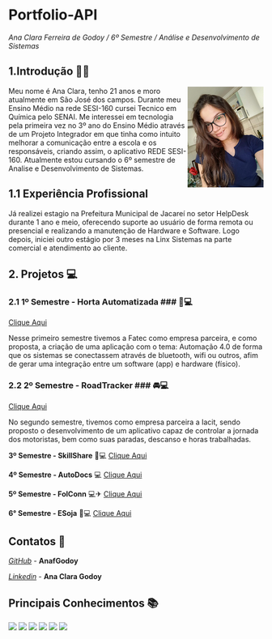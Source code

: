 # Portfolio-API 

*Ana Clara Ferreira de Godoy / 6º Semestre / Análise e Desenvolvimento de Sistemas*

## 1.Introdução 👩‍💻
<img align="right" src="https://github.com/AnafGodoy/Portfolio-API/blob/main/imagens/profile.png" alt="isolated" width="150"/>

Meu nome é Ana Clara, tenho 21 anos e moro atualmente em São José dos campos. Durante meu Ensino Médio na rede SESI-160 cursei Tecnico em Química pelo SENAI. Me interessei em tecnologia pela primeira vez no 3º ano do Ensino Médio através de um Projeto Integrador em que tinha como intuito melhorar a comunicação entre a escola e os responsáveis, criando assim, o aplicativo REDE SESI-160. Atualmente estou cursando o 6º semestre de Analise e Desenvolvimento de Sistemas.

## 1.1 Experiência Profissional

Já realizei estagio na Prefeitura Municipal de Jacareí no setor HelpDesk durante 1 ano e meio, oferecendo suporte ao usuário de forma remota ou presencial e realizando a manutenção de Hardware e Software. Logo depois, iniciei outro estágio por 3 meses na Linx Sistemas na parte comercial e atendimento ao cliente.

## **2. Projetos** :computer:
### **2.1 1º Semestre - Horta Automatizada** ### 🌳💻 
[Clique Aqui](https://github.com/AnafGodoy/PI-HortaAutomatizada)

Nesse primeiro semestre tivemos a Fatec como empresa parceira, e como proposta, a criação de uma aplicação com o tema: Automação 4.0 de forma que os sistemas se conectassem através de bluetooth, wifi ou outros, afim de gerar uma integração entre um software (app) e hardware (físico).

### **2.2 2º Semestre - RoadTracker** ### 🚘💻
[Clique Aqui](https://github.com/AnafGodoy/Portfolio-API/tree/2%C2%BA-Semestre)

No segundo semestre, tivemos como empresa parceira a Iacit, sendo proposto o desenvolvimento de um aplicativo capaz de controlar a jornada dos motoristas, bem como suas paradas, descanso e horas trabalhadas.


**3º Semestre - SkillShare** 🧠💻 [Clique Aqui](https://github.com/AnafGodoy/Portfolio-API/tree/3%C2%BA-semestre)

**4º Semestre - AutoDocs**  💻 [Clique Aqui](https://github.com/AnafGodoy/Portfolio-API/blob/4%C2%BA-semestre/README.md)

**5º Semestre - FolConn** 💻✈ [Clique Aqui](https://github.com/AnafGodoy/Portfolio-API/blob/5%C2%BA-semestre/README.md)

**6° Semestre - ESoja** 🍃💻 [Clique Aqui](https://github.com/Agroghosts)

## Contatos 📲
*[GitHub](https://github.com/AnafGodoy)* - **AnafGodoy**

*[Linkedin](https://www.linkedin.com/in/ana-clara-godoy-2973381b2/)* - **Ana Clara Godoy**

## Principais Conhecimentos 📚


<img src="https://img.shields.io/badge/HTML-E34F26?style=for-the-badge&logo=html5&logoColor=white">
<img src="https://img.shields.io/badge/CSS-1572B6?style=for-the-badge&logo=css3&logoColor=white">
<img src="https://img.shields.io/badge/Java-ED8B00?style=for-the-badge&logo=java&logoColor=white">
<img src="https://img.shields.io/badge/JavaFx-6DB33F?style=for-the-badge&logo=spring&logoColor=white">
<img src="https://img.shields.io/badge/JavaScript-F7DF1E?style=for-the-badge&logo=javascript&logoColor=black">
<img src="https://img.shields.io/badge/PostgreSQL-316192?style=for-the-badge&logo=postgresql&logoColor=white">








